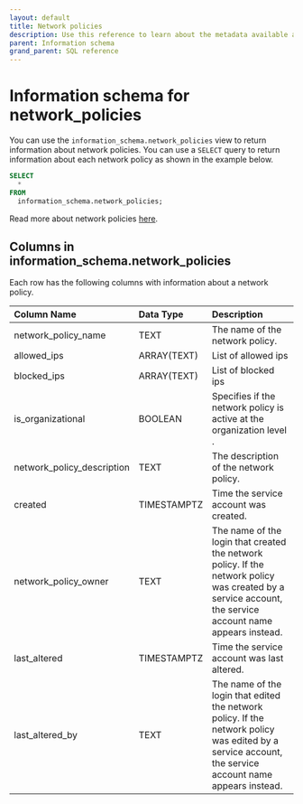 ```yaml
---
layout: default
title: Network policies
description: Use this reference to learn about the metadata available about network policies using the information schema.
parent: Information schema
grand_parent: SQL reference
---
```


# Information schema for network_policies

You can use the `information_schema.network_policies` view to return information about network policies.
You can use a `SELECT` query to return information about each network policy as shown in the example below.
```sql
SELECT
  *
FROM
  information_schema.network_policies;
```

Read more about network policies [here](../../Guides/managing-your-organization/network-policies.md).

## Columns in information_schema.network_policies

Each row has the following columns with information about a network policy.

|  Column Name    | Data Type | Description                                                     |
|:----------------|:----------|:----------------------------------------------------------------|
| network_policy_name | TEXT      | The name of the network policy. |
| allowed_ips  | ARRAY(TEXT)      | List of allowed ips |
| blocked_ips     | ARRAY(TEXT)      | List of blocked ips                                        |
| is_organizational | BOOLEAN | Specifies if the network policy is active at the organization level . |
| network_policy_description | TEXT | The description of the network policy.  |
| created         | TIMESTAMPTZ | Time the service account was created.   |
| network_policy_owner      | TEXT   | The name of the login that created the network policy. If the network policy was created by a service account, the service account name appears instead. |
| last_altered    | TIMESTAMPTZ | Time the service account was last altered.   |
| last_altered_by | TEXT      | The name of the login that edited the network policy. If the network policy was edited by a service account, the service account name appears instead. |

